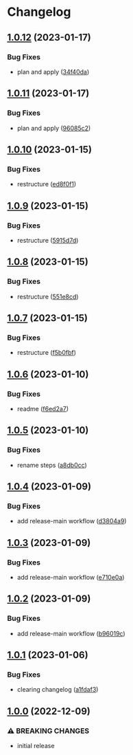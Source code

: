 # Changelog


## [1.0.12](https://github.com/mjheitland/terraform-aws-sns-topic/compare/v1.0.11...v1.0.12) (2023-01-17)


### Bug Fixes

* plan and apply ([34f40da](https://github.com/mjheitland/terraform-aws-sns-topic/commit/34f40dab0c2acbfa72bac59d749dcdca7e233287))

## [1.0.11](https://github.com/mjheitland/terraform-aws-sns-topic/compare/v1.0.10...v1.0.11) (2023-01-17)


### Bug Fixes

* plan and apply ([96085c2](https://github.com/mjheitland/terraform-aws-sns-topic/commit/96085c251f7e4fc52069d13317b0bf8a7b461451))

## [1.0.10](https://github.com/mjheitland/terraform-aws-sns-topic/compare/v1.0.9...v1.0.10) (2023-01-15)


### Bug Fixes

* restructure ([ed8f0f1](https://github.com/mjheitland/terraform-aws-sns-topic/commit/ed8f0f11f7f96464815eb6e32a68981a2e8ef533))

## [1.0.9](https://github.com/mjheitland/terraform-aws-sns-topic/compare/v1.0.8...v1.0.9) (2023-01-15)


### Bug Fixes

* restructure ([5915d7d](https://github.com/mjheitland/terraform-aws-sns-topic/commit/5915d7d40888b997e9b7029001ce54905e15f9a3))

## [1.0.8](https://github.com/mjheitland/terraform-aws-sns-topic/compare/v1.0.7...v1.0.8) (2023-01-15)


### Bug Fixes

* restructure ([551e8cd](https://github.com/mjheitland/terraform-aws-sns-topic/commit/551e8cd72eb1dfc019d4aa992b9de3c50a9e46a2))

## [1.0.7](https://github.com/mjheitland/terraform-aws-sns-topic/compare/v1.0.6...v1.0.7) (2023-01-15)


### Bug Fixes

* restructure ([f5b0fbf](https://github.com/mjheitland/terraform-aws-sns-topic/commit/f5b0fbf9327911e22558be1407ee84c3cc9779cd))

## [1.0.6](https://github.com/mjheitland/terraform-aws-sns-topic/compare/v1.0.5...v1.0.6) (2023-01-10)


### Bug Fixes

* readme ([f6ed2a7](https://github.com/mjheitland/terraform-aws-sns-topic/commit/f6ed2a7a5bf977afa7cf5ba28babeb90afbb7182))

## [1.0.5](https://github.com/mjheitland/terraform-aws-sns-topic/compare/v1.0.4...v1.0.5) (2023-01-10)


### Bug Fixes

* rename steps ([a8db0cc](https://github.com/mjheitland/terraform-aws-sns-topic/commit/a8db0cc65c89167446a35cf43c74074d3ffb360f))

## [1.0.4](https://github.com/mjheitland/terraform-aws-sns-topic/compare/v1.0.3...v1.0.4) (2023-01-09)


### Bug Fixes

* add release-main workflow ([d3804a9](https://github.com/mjheitland/terraform-aws-sns-topic/commit/d3804a9b7c2ef8610991d77eec53cf9c11f8dd78))

## [1.0.3](https://github.com/mjheitland/terraform-aws-sns-topic/compare/v1.0.2...v1.0.3) (2023-01-09)


### Bug Fixes

* add release-main workflow ([e710e0a](https://github.com/mjheitland/terraform-aws-sns-topic/commit/e710e0a0bca45ef4cf1811218382bd2a6f477325))

## [1.0.2](https://github.com/mjheitland/terraform-aws-sns-topic/compare/v1.0.1...v1.0.2) (2023-01-09)


### Bug Fixes

* add release-main workflow ([b96019c](https://github.com/mjheitland/terraform-aws-sns-topic/commit/b96019c356882ac742510d0ac65ceac16b1ba300))

## [1.0.1](https://github.com/mjheitland/terraform-aws-sns-topic/compare/v1.0.0...v1.0.1) (2023-01-06)


### Bug Fixes

* clearing changelog ([a1fdaf3](https://github.com/mjheitland/terraform-aws-sns-topic/commit/a1fdaf324454fc2cb694982a624ae90dc1d71642))

## [1.0.0](https://github.com/spglobal-innersource/terraform-aws-sns-topic/compare/v0.2.0...v1.0.0) (2022-12-09)

### ⚠ BREAKING CHANGES

* initial release
